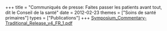 +++
title = "Communiqués de presse: Faites passer les patients avant tout, dit le Conseil de la santé"
date = 2012-02-23
themes = ["Soins de santé primaires"]
types = ["Publications"]
+++
[Symposium_Commentary-Traditional_Release_v4_FR_1.pdf](/files/Symposium_Commentary-Traditional_Release_v4_FR_1.pdf)
